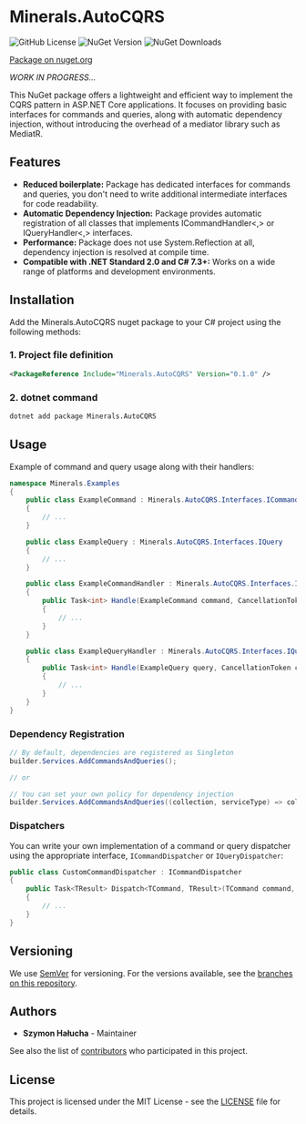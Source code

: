 # Minerals.AutoCQRS

![GitHub License](https://img.shields.io/github/license/SzymonHalucha/Minerals.AutoCQRS?style=for-the-badge)
![NuGet Version](https://img.shields.io/nuget/v/Minerals.AutoCQRS?style=for-the-badge)
![NuGet Downloads](https://img.shields.io/nuget/dt/Minerals.AutoCQRS?style=for-the-badge)

[Package on nuget.org](https://www.nuget.org/packages/Minerals.AutoCQRS/)

*WORK IN PROGRESS...*

This NuGet package offers a lightweight and efficient way to implement the CQRS pattern in ASP.NET Core applications. It focuses on providing basic interfaces for commands and queries, along with automatic dependency injection, without introducing the overhead of a mediator library such as MediatR.

## Features

- **Reduced boilerplate:** Package has dedicated interfaces for commands and queries, you don't need to write additional intermediate interfaces for code readability.
- **Automatic Dependency Injection:** Package provides automatic registration of all classes that implements ICommandHandler<,> or IQueryHandler<,> interfaces.
- **Performance:** Package does not use System.Reflection at all, dependency injection is resolved at compile time.
- **Compatible with .NET Standard 2.0 and C# 7.3+:** Works on a wide range of platforms and development environments.

## Installation

Add the Minerals.AutoCQRS nuget package to your C# project using the following methods:

### 1. Project file definition

```xml
<PackageReference Include="Minerals.AutoCQRS" Version="0.1.0" />
```

### 2. dotnet command

```bat
dotnet add package Minerals.AutoCQRS
```

## Usage

Example of command and query usage along with their handlers:

```csharp
namespace Minerals.Examples
{
    public class ExampleCommand : Minerals.AutoCQRS.Interfaces.ICommand
    {
        // ...
    }

    public class ExampleQuery : Minerals.AutoCQRS.Interfaces.IQuery
    {
        // ...
    }

    public class ExampleCommandHandler : Minerals.AutoCQRS.Interfaces.ICommandHandler<ExampleCommand, int>
    {
        public Task<int> Handle(ExampleCommand command, CancellationToken cancellation)
        {
            // ...
        }
    }

    public class ExampleQueryHandler : Minerals.AutoCQRS.Interfaces.IQueryHandler<ExampleQuery, int>
    {
        public Task<int> Handle(ExampleQuery query, CancellationToken cancellation)
        {
            // ...
        }
    }
}
```

### Dependency Registration

```csharp
// By default, dependencies are registered as Singleton
builder.Services.AddCommandsAndQueries();

// or

// You can set your own policy for dependency injection
builder.Services.AddCommandsAndQueries((collection, serviceType) => collection.AddScoped(serviceType));
```

### Dispatchers

You can write your own implementation of a command or query dispatcher using the appropriate interface, ``ICommandDispatcher`` or ``IQueryDispatcher``:

```csharp
public class CustomCommandDispatcher : ICommandDispatcher
{
    public Task<TResult> Dispatch<TCommand, TResult>(TCommand command, CancellationToken cancellation) where TCommand : ICommand, new()
    {
        // ...
    }
}
```

## Versioning

We use [SemVer](http://semver.org/) for versioning. For the versions available, see the [branches on this repository](https://github.com/SzymonHalucha/Minerals.AutoCQRS/branches).

## Authors

- **Szymon Hałucha** - Maintainer

See also the list of [contributors](https://github.com/SzymonHalucha/Minerals.AutoCQRS/contributors) who participated in this project.

## License

This project is licensed under the MIT License - see the [LICENSE](./LICENSE) file for details.

